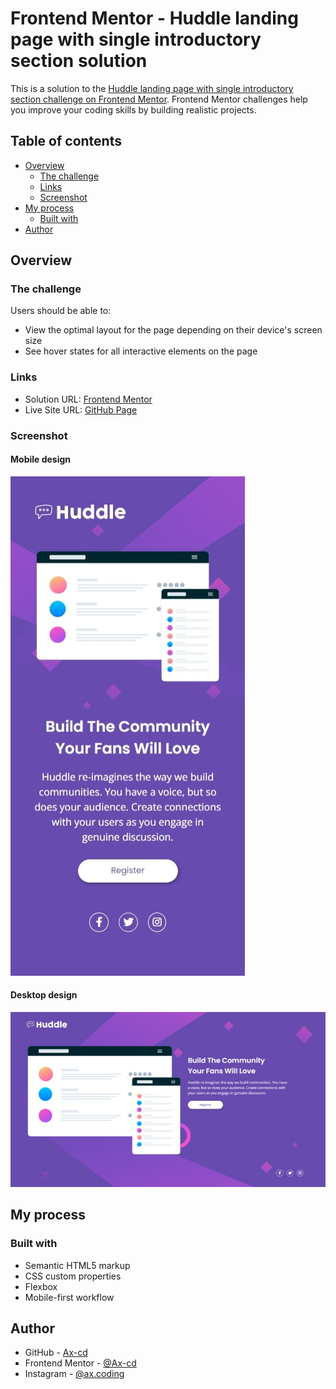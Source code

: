 # Frontend Mentor - Huddle landing page with single introductory section solution

This is a solution to the [Huddle landing page with single introductory section challenge on Frontend Mentor](https://www.frontendmentor.io/challenges/huddle-landing-page-with-a-single-introductory-section-B_2Wvxgi0). Frontend Mentor challenges help you improve your coding skills by building realistic projects.

## Table of contents

- [Overview](#overview)
  - [The challenge](#the-challenge)
  - [Links](#links)
  - [Screenshot](#screenshot)
- [My process](#my-process)
  - [Built with](#built-with)
- [Author](#author)

## Overview

### The challenge

Users should be able to:

- View the optimal layout for the page depending on their device's screen size
- See hover states for all interactive elements on the page

### Links

- Solution URL: [Frontend Mentor](https://www.frontendmentor.io/solutions/huddle-responsive-landing-page-with-html-and-css-WedYzeBXYV)
- Live Site URL: [GitHub Page](https://ax-cd.github.io/huddle-landing-page-challenge/)

### Screenshot

#### Mobile design

![](./src/images/mobile-design-screenshot.jpeg)

#### Desktop design

![](./src/images/desktop-design-screenshot.jpeg)

## My process

### Built with

- Semantic HTML5 markup
- CSS custom properties
- Flexbox
- Mobile-first workflow

## Author

- GitHub - [Ax-cd](https://github.com/Ax-cd)
- Frontend Mentor - [@Ax-cd](https://www.frontendmentor.io/profile/Ax-cd)
- Instagram - [@ax.coding](https://www.instagram.com/ax.coding/)
